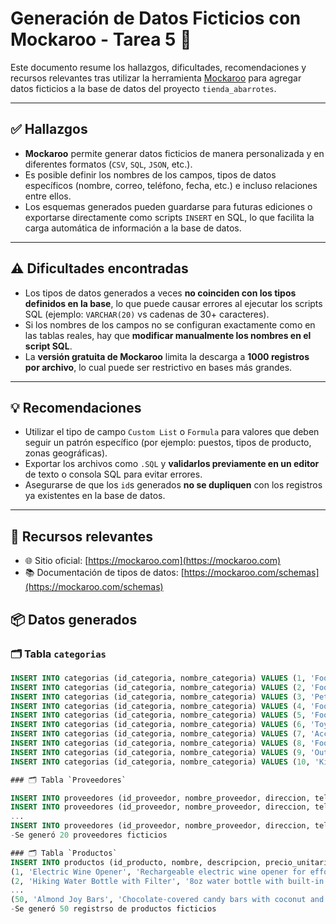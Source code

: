 # Generación de Datos Ficticios con Mockaroo - Tarea 5 🧪

Este documento resume los hallazgos, dificultades, recomendaciones y recursos relevantes tras utilizar la herramienta [Mockaroo](https://mockaroo.com/) para agregar datos ficticios a la base de datos del proyecto `tienda_abarrotes`.

---

## ✅ Hallazgos

- **Mockaroo** permite generar datos ficticios de manera personalizada y en diferentes formatos (`CSV`, `SQL`, `JSON`, etc.).
- Es posible definir los nombres de los campos, tipos de datos específicos (nombre, correo, teléfono, fecha, etc.) e incluso relaciones entre ellos.
- Los esquemas generados pueden guardarse para futuras ediciones o exportarse directamente como scripts `INSERT` en SQL, lo que facilita la carga automática de información a la base de datos.

---

## ⚠️ Dificultades encontradas

- Los tipos de datos generados a veces **no coinciden con los tipos definidos en la base**, lo que puede causar errores al ejecutar los scripts SQL (ejemplo: `VARCHAR(20)` vs cadenas de 30+ caracteres).
- Si los nombres de los campos no se configuran exactamente como en las tablas reales, hay que **modificar manualmente los nombres en el script SQL**.
- La **versión gratuita de Mockaroo** limita la descarga a **1000 registros por archivo**, lo cual puede ser restrictivo en bases más grandes.

---

## 💡 Recomendaciones

- Utilizar el tipo de campo `Custom List` o `Formula` para valores que deben seguir un patrón específico (por ejemplo: puestos, tipos de producto, zonas geográficas).
- Exportar los archivos como `.SQL` y **validarlos previamente en un editor** de texto o consola SQL para evitar errores.
- Asegurarse de que los `id`s generados **no se dupliquen** con los registros ya existentes en la base de datos.

---

## 🔗 Recursos relevantes

- 🌐 Sitio oficial: [https://mockaroo.com](https://mockaroo.com)
- 📚 Documentación de tipos de datos: [https://mockaroo.com/schemas](https://mockaroo.com/schemas)

## 📦 Datos generados

### 🗂️ Tabla `categorias`

```sql
INSERT INTO categorias (id_categoria, nombre_categoria) VALUES (1, 'Food - Beverages');
INSERT INTO categorias (id_categoria, nombre_categoria) VALUES (2, 'Food - Prepared Meals');
INSERT INTO categorias (id_categoria, nombre_categoria) VALUES (3, 'Pets');
INSERT INTO categorias (id_categoria, nombre_categoria) VALUES (4, 'Food - Snacks');
INSERT INTO categorias (id_categoria, nombre_categoria) VALUES (5, 'Food - Bakery');
INSERT INTO categorias (id_categoria, nombre_categoria) VALUES (6, 'Toys');
INSERT INTO categorias (id_categoria, nombre_categoria) VALUES (7, 'Accessories');
INSERT INTO categorias (id_categoria, nombre_categoria) VALUES (8, 'Food - Snacks');
INSERT INTO categorias (id_categoria, nombre_categoria) VALUES (9, 'Outdoor');
INSERT INTO categorias (id_categoria, nombre_categoria) VALUES (10, 'Kitchen');

### 🗂️ Tabla `Proveedores`

INSERT INTO proveedores (id_proveedor, nombre_proveedor, direccion, telefono) VALUES (1, 'Quaxo', '6 Superior Way', '741-242-7932');
INSERT INTO proveedores (id_proveedor, nombre_proveedor, direccion, telefono) VALUES (2, 'Eadel', '5858 John Wall Road', '598-382-5700');
...
INSERT INTO proveedores (id_proveedor, nombre_proveedor, direccion, telefono) VALUES (20, 'JumpXS', '27 Moland Plaza', '896-820-2726');
-Se generó 20 proveedores ficticios

### 🗂️ Tabla `Productos`
INSERT INTO productos (id_producto, nombre, descripcion, precio_unitario, stock, id_categoria, id_proveedor) VALUES
(1, 'Electric Wine Opener', 'Rechargeable electric wine opener for effortless uncorking.', 29.99, 100, 1, 1),
(2, 'Hiking Water Bottle with Filter', '8oz water bottle with built-in filter for clean drinking water.', 29.99, 100, 2, 2),
...
(50, 'Almond Joy Bars', 'Chocolate-covered candy bars with coconut and almonds.', 1.29, 100, 50, 50);
-Se generó 50 registrso de productos ficticios




